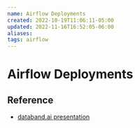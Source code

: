 ```yaml
---
name: Airflow Deployments
created: 2022-10-19T11:06:11-05:00
updated: 2022-11-16T16:52:05-06:00
aliases: 
tags: airflow
---
```

# Airflow Deployments


## Reference
- [databand.ai presentation](https://www.youtube.com/watch?v=kvsAwLLA9P4)

